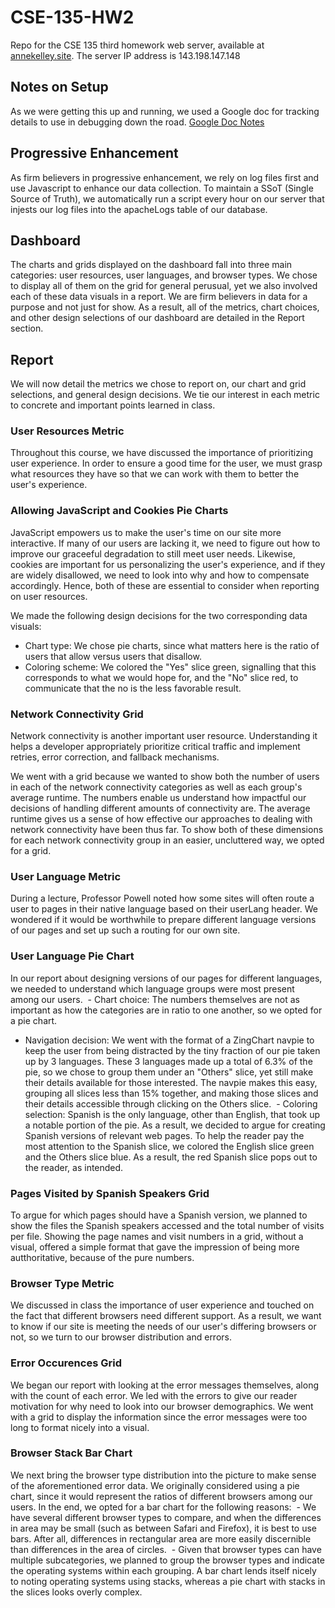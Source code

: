 # CSE-135-HW2
Repo for the CSE 135 third homework web server, available at [annekelley.site](https://annekelley.site). The server IP address is 143.198.147.148

## Notes on Setup
As we were getting this up and running, we used a Google doc for tracking details to use in debugging down the road. [Google Doc Notes](https://docs.google.com/document/d/1myGtFbDzZ5-MzCQncl51wMC3QlLp-PAuKZ_tOACnpPk/edit?usp=sharing)

## Progressive Enhancement
As firm believers in progressive enhancement, we rely on log files first and use Javascript to enhance our data collection. To maintain a SSoT (Single Source of Truth), we automatically run a script every hour on our server that injests our log files into the apacheLogs table of our database.


## Dashboard
The charts and grids displayed on the dashboard fall into three main categories: user resources, user languages, and browser types. We chose to display all of them on the grid for general perusual, yet we also involved each of these data visuals in a report. We are firm believers in data for a purpose and not just for show. As a result, all of the metrics, chart choices, and other design selections of our dashboard are detailed in the Report section.

## Report
We will now detail the metrics we chose to report on, our chart and grid selections, and general design decisions. We tie our interest in each metric to concrete and important points learned in class.

### User Resources Metric
Throughout this course, we have discussed the importance of prioritizing user experience. In order to ensure a good time for the user, we must grasp what resources they have so that we can work with them to better the user's experience.

### Allowing JavaScript and Cookies Pie Charts
JavaScript empowers us to make the user's time on our site more interactive. If many of our users are lacking it, we need to figure out how to improve our graceeful degradation to still meet user needs. Likewise, cookies are important for us personalizing the user's experience, and if they are widely disallowed, we need to look into why and how to compensate accordingly. Hence, both of these are essential to consider when reporting on user resources.

We made the following design decisions for the two corresponding data visuals:
 - Chart type: We chose pie charts, since what matters here is the ratio of users that allow versus users that disallow.
 - Coloring scheme: We colored the "Yes" slice green, signalling that this corresponds to what we would hope for, and the "No" slice red, to communicate that the no is the less favorable result. 

### Network Connectivity Grid
Network connectivity is another important user resource. Understanding it helps a developer appropriately prioritize critical traffic and implement retries, error correction, and fallback mechanisms. 

We went with a grid because we wanted to show both the number of users in each of the network connectivity categories as well as each group's average runtime. The numbers enable us understand how impactful our decisions of handling different amounts of connectivity are. The average runtime gives us a sense of how effective our approaches to dealing with network connectivity have been thus far. To show both of these dimensions for each network connectivity group in an easier, uncluttered way, we opted for a grid.

### User Language Metric
During a lecture, Professor Powell noted how some sites will often route a user to pages in their native language based on their userLang header. We wondered if it would be worthwhile to prepare different language versions of our pages and set up such a routing for our own site. 

### User Language Pie Chart
In our report about designing versions of our pages for different languages, we needed to understand which language groups were most present among our users. 
 - Chart choice: The numbers themselves are not as important as how the categories are in ratio to one another, so we opted for a pie chart. 
 - Navigation decision: We went with the format of a ZingChart navpie to keep the user from being distracted by the tiny fraction of our pie taken up by 3 languages. These 3 languages made up a total of 6.3% of the pie, so we chose to group them under an "Others" slice, yet still make their details available for those interested. The navpie makes this easy, grouping all slices less than 15% together, and making those slices and their details accessible through clicking on the Others slice.
  - Coloring selection: Spanish is the only language, other than English, that took up a notable portion of the pie. As a result, we decided to argue for creating Spanish versions of relevant web pages. To help the reader pay the most attention to the Spanish slice, we colored the English slice green and the Others slice blue. As a result, the red Spanish slice pops out to the reader, as intended.

### Pages Visited by Spanish Speakers Grid
To argue for which pages should have a Spanish version, we planned to show the files the Spanish speakers accessed and the total number of visits per file. Showing the page names and visit numbers in a grid, without a visual, offered a simple format that gave the impression of being more autthoritative, because of the pure numbers.

### Browser Type Metric
We discussed in class the importance of user experience and touched on the fact that different browsers need different support. As a result, we want to know if our site is meeting the needs of our user's differing browsers or not, so we turn to our browser distribution and errors.

### Error Occurences Grid
We began our report with looking at the error messages themselves, along with the count of each error. We led with the errors to give our reader motivation for why need to look into our browser demographics. We went with a grid to display the information since the error messages were too long to format nicely into a visual. 

### Browser Stack Bar Chart
We next bring the browser type distribution into the picture to make sense of the aforementioned error data. We originally considered using a pie chart, since it would represent the ratios of different browsers among our users. In the end, we opted for a bar chart for the following reasons:
 - We have several different browser types to compare, and when the differences in area may be small (such as between Safari and Firefox), it is best to use bars. After all, differences in rectangular area are more easily discernible than differences in the area of circles.
 - Given that browser types can have multiple subcategories, we planned to group the browser types and indicate the operating systems within each grouping. A bar chart lends itself nicely to noting operating systems using stacks, whereas a pie chart with stacks in the slices looks overly complex. 